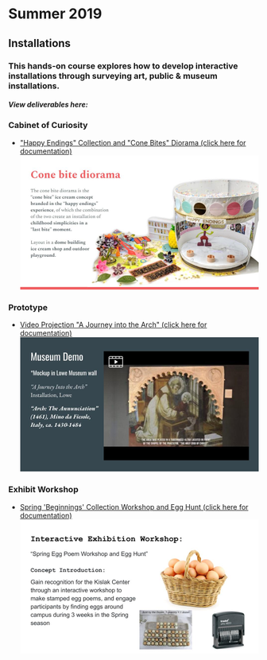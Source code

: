 # Summer 2019

## Installations

### This hands-on course explores how to develop interactive installations through surveying art, public & museum installations.

##### View deliverables here:

### Cabinet of Curiosity
* ["Happy Endings" Collection and "Cone Bites" Diorama (click here for documentation)](/assets/cone-bite-installation.pdf)
![Cone Bites Installation Documentation](images/cone-bite.jpg)

### Prototype
* [Video Projection "A Journey into the Arch" (click here for documentation)](https://docs.google.com/presentation/d/1oqAfFOaHtuNZPH_YPvWdomGGapp_7wOL4Ntokv9VrmA/edit?usp=sharing)
![Prototype "Arch" Documentation](images/prototype.jpg)

### Exhibit Workshop
* [Spring 'Beginnings' Collection Workshop and Egg Hunt (click here for documentation)](/assets/beginnings-workshop.pdf)
!['Beginnings' Exhibit at Kislak Center Documentation](images/beginning-workshop-spring.jpg)

<!-- * [Custom Video Projection Arch for Lowe Art Museum](/deliverables/prototype.md)

### Workshop
* [Spring "Beginnings" Collection Egg Hunt](/deliverables/workshop.md)

### Museum Visit Reflections
* [Lowe Art Museum Reflection](/deliverables/lowe.md)

* [Artechouse](../deliverables/artechouse.md)

* [Kislak Center, UM Library of Special Collections](/deliverables/kislak.md) -->
